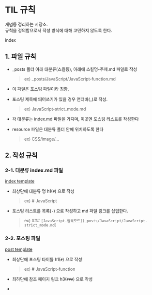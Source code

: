 # TIL 규칙

개념등 정리하는 저장소.  
규칙을 정의함으로서 작성 방식에 대해 고민하지 않도록 한다.  

index



## 1. 파일 규칙
  
- _posts 폴더 아래 대분류(스킬등), 아래에 스킬명-주제.md 파일로 작성
    > ex) _posts/JavaScript/JavaScript-function.md

- 이 파일은 포스팅 파일이라 칭함.

- 포스팅 제목에 띄어쓰기가 있을 경우 언더바(_)로 작성.
    > ex) JavaScript-strict_mode.md

- 각 대분류는 index.md 파일을 가지며, 이곳엔 포스팅 리스트를 작성한다

- resource 파일은 대분류 폴더 안에 위치하도록 한다
    > ex) CSS/image/...

## 2. 작성 규칙

### 2-1. 대분류 index.md 파일

  [index template](indexTemplate.md)

- 최상단에 대분류 명 h1(`#`) 으로 작성
    > ex) # JavaScript

- 포스팅 리스트를 목록(`-`) 으로 작성하고 md 파일 링크를 삽입한다.
    > ex) ### `[JavaScript-엄격모드](_posts/JavaScript/JavaScript-strict_mode.md)`   


### 2-2. 포스팅 파일

[post template](postTemplate.md)

- 최상단에 포스팅 타이틀 h1(`#`) 으로 작성
    > ex) # JavaScript-function



- 최하단에 참조 페이지 링크 h3(`###`) 으로 작성
- 




